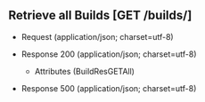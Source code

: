 ## Retrieve all Builds [GET /builds/]

+ Request (application/json; charset=utf-8)

    <!-- include(../auth/authHeader.md) -->

+ Response 200 (application/json; charset=utf-8)

    + Attributes (BuildResGETAll)

+ Response 500 (application/json; charset=utf-8)
